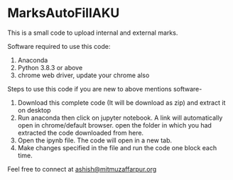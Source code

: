 # MarksAutoFillAKU

This is a small code to upload internal and external marks.

Software required to use this code:
  1. Anaconda
  2. Python 3.8.3 or above
  3. chrome web driver, update your chrome also

Steps to use this code if you are new to above mentions software-
1. Download this complete code (It will be download as zip) and extract it on desktop
2. Run anaconda then click on jupyter notebook. A link will automatically open in chrome/default browser. open the folder in which you had extracted the code downloaded from here.
3. Open the ipynb file. The code will open in a new tab.
4. Make changes specified in the file and run the code one block each time.

Feel free to connect at ashish@mitmuzaffarpur.org
